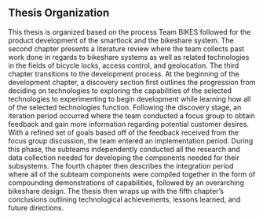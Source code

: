 ## Thesis Organization

This thesis is organized based on the process Team BIKES followed for the product development of the smartlock and the bikeshare system.  The second chapter presents a literature review where the team collects past work done in regards to bikeshare systems as well as related technologies in the fields of bicycle locks, access control, and geolocation.  The third chapter transitions to the development process.  At the beginning of the development chapter, a discovery section first outlines the progression from deciding on technologies to exploring the capabilities of the selected technologies to experimenting to begin development while learning how all of the selected technologies function.  Following the discovery stage, an iteration period occurred where the team conducted a focus group to obtain feedback and gain more information regarding potential customer desires.  With a refined set of goals based off of the feedback received from the focus group discussion, the team entered an implementation period.  During this phase, the subteams independently conducted all the research and data collection needed for developing the components needed for their subsystems.  The fourth chapter then describes the integration period where all of the subteam components were compiled together in the form of compounding demonstrations of capabilities, followed by an overarching bikeshare design.  The thesis then wraps up with the fifth chapter’s conclusions outlining technological achievements, lessons learned, and future directions.
